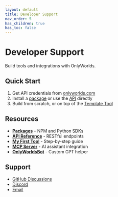 ```yaml
---
layout: default
title: Developer Support
nav_order: 5
has_children: true
has_toc: false
---
```


# Developer Support

Build tools and integrations with OnlyWorlds.

## Quick Start

1. Get API credentials from [onlyworlds.com](https://onlyworlds.com)
2. Install a [package](packages/) or use the [API](api-reference/) directly
3. Build from scratch, or on top of the [Template Tool](/docs/tool-directory/prototype/template-tool/)

## Resources

- **[Packages](packages/)** - NPM and Python SDKs
- **[API Reference](api-reference/)** - RESTful endpoints
- **[My First Tool](my-first-tool/)** - Step-by-step guide
- **[MCP Server](mcp-server/)** - AI assistant integration
- **[OnlyWorldsBot](onlyworldsbot/)** - Custom GPT helper

## Support

- [GitHub Discussions](https://github.com/OnlyWorlds/OnlyWorlds/discussions)
- [Discord](https://discord.gg/twCjqvVBwb)
- [Email](mailto:info@onlyworlds.com)